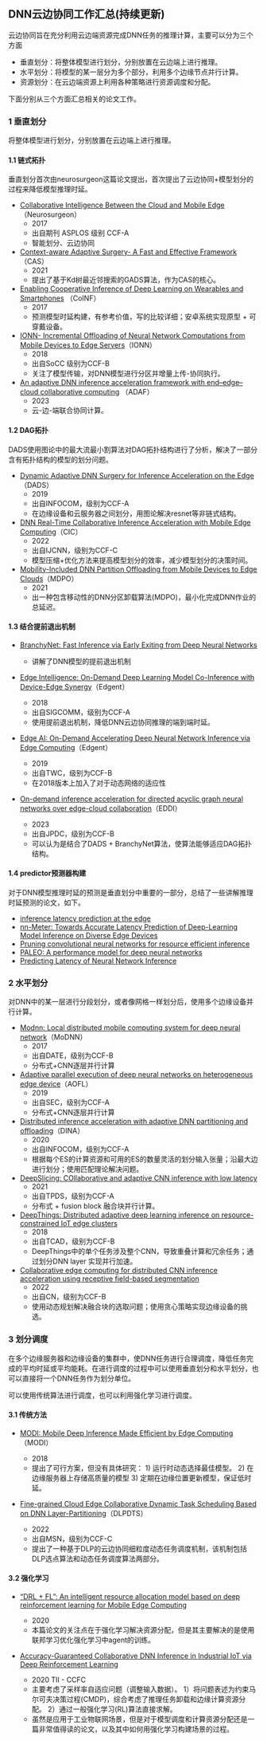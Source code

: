 ## DNN云边协同工作汇总(持续更新)

云边协同旨在充分利用云边端资源完成DNN任务的推理计算，主要可以分为三个方面

+ 垂直划分：将整体模型进行划分，分别放置在云边端上进行推理。
+ 水平划分：将模型的某一层分为多个部分，利用多个边缘节点并行计算。
+ 资源划分：在云边端资源上利用各种策略进行资源调度和分配。

下面分别从三个方面汇总相关的论文工作。



### 1 垂直划分

将整体模型进行划分，分别放置在云边端上进行推理。

#### 1.1 链式拓扑

垂直划分首次由neurosurgeon这篇论文提出，首次提出了云边协同+模型划分的过程来降低模型推理时延。

+ [Collaborative Intelligence Between the Cloud and Mobile Edge](https://www.cl.cam.ac.uk/~ey204/teaching/ACS/R244_2019_2020/papers/kang_asplos_2017.pdf)（Neurosurgeon）
  + 2017
  + 出自期刊 ASPLOS 级别 CCF-A
  + 智能划分、云边协同
+ [Context-aware Adaptive Surgery- A Fast and Effective Framework](https://dl.acm.org/doi/abs/10.1145/3478073)（CAS）
  + 2021
  + 提出了基于Kd树最近邻搜索的GADS算法，作为CAS的核心。
+ [Enabling Cooperative Inference of Deep Learning on Wearables and Smartphones](https://www.semanticscholar.org/paper/Enabling-Cooperative-Inference-of-Deep-Learning-on-Xu-Qian/c59f8f54c8caf420529afb9ddd875153f34c4280) （CoINF）
  + 2017
  + 预测模型时延构建，有参考价值，写的比较详细；安卓系统实现原型 + 可穿戴设备。
+ [IONN- Incremental Offloading of Neural Network Computations from Mobile Devices to Edge Servers](https://dl.acm.org/doi/10.1145/3267809.3267828)（IONN）
  + 2018
  + 出自SoCC 级别为CCF-B
  + 关注了模型传输，对DNN模型进行分区并增量上传-协同执行。
+ [An adaptive DNN inference acceleration framework with end–edge–cloud collaborative computing](https://www.sciencedirect.com/science/article/abs/pii/S0167739X22003570) （ADAF）
  + 2023
  + 云-边-端联合协同计算。

#### 1.2 DAG拓扑

DADS使用图论中的最大流最小割算法对DAG拓扑结构进行了分析，解决了一部分含有拓扑结构的模型的划分问题。

+ [Dynamic Adaptive DNN Surgery for Inference Acceleration on the Edge](https://ieeexplore.ieee.org/document/8737614)（DADS）
  + 2019
  + 出自INFOCOM，级别为CCF-A
  + 在边缘设备和云服务器之间划分，用图论解决resnet等非链式结构。
+ [DNN Real-Time Collaborative Inference Acceleration with Mobile Edge Computing](https://ieeexplore.ieee.org/document/9892582)（CIC）
  + 2022
  + 出自IJCNN，级别为CCF-C
  + 模型压缩+优化方法来提高模型划分的效率，减少模型划分的决策时间。
+ [Mobility-Included DNN Partition Offloading from Mobile Devices to Edge Clouds](https://www.mdpi.com/1424-8220/21/1/229)（MDPO）
  + 2021
  + 出一种包含移动性的DNN分区卸载算法(MDPO)，最小化完成DNN作业的总延迟。

#### 1.3 结合提前退出机制

+ [BranchyNet: Fast Inference via Early Exiting from Deep Neural Networks](https://arxiv.org/abs/1709.01686)
  + 讲解了DNN模型的提前退出机制

+ [Edge Intelligence: On-Demand Deep Learning Model Co-Inference with Device-Edge Synergy](https://arxiv.org/abs/1806.07840)（Edgent）
  + 2018
  + 出自SIGCOMM，级别为CCF-A
  + 使用提前退出机制，降低DNN云边协同推理的端到端时延。
+ [Edge AI: On-Demand Accelerating Deep Neural Network Inference via Edge Computing](https://arxiv.org/abs/1910.05316)（Edgent）
  + 2019
  + 出自TWC，级别为CCF-B
  + 在2018版本上加入了对于动态网络的适应性
+ [On-demand inference acceleration for directed acyclic graph neural networks over edge-cloud collaboration](https://www.sciencedirect.com/science/article/abs/pii/S0743731522001964)（EDDI）
  + 2023
  + 出自JPDC，级别为CCF-B
  + 可以认为是结合了DADS + BranchyNet算法，使算法能够适应DAG拓扑结构。

#### 1.4 predictor预测器构建

对于DNN模型推理时延的预测是垂直划分中重要的一部分，总结了一些讲解推理时延预测的论文，如下。

+ [inference latency prediction at the edge](https://arxiv.org/pdf/2210.02620.pdf)
+ [nn-Meter: Towards Accurate Latency Prediction of Deep-Learning Model Inference on Diverse Edge Devices](https://air.tsinghua.edu.cn/pdf/nn-Meter-Towards-Accurate-Latency-Prediction-of-Deep-Learning-Model-Inference-on-Diverse-Edge-Devices.pdf)
+ [Pruning convolutional neural networks for resource efficient inference](https://openreview.net/pdf?id=SJGCiw5gl)
+ [PALEO: A performance model for deep neural networks](https://openreview.net/pdf?id=SyVVJ85lg)
+ [Predicting Latency of Neural Network Inference](http://cs230.stanford.edu/projects_fall_2020/reports/55793069.pdf)



### 2 水平划分

对DNN中的某一层进行分段划分，或者像网格一样划分后，使用多个边缘设备并行计算。

+ [Modnn: Local distributed mobile computing system for deep neural network](https://ieeexplore.ieee.org/document/7927211)（MoDNN）
  + 2017
  + 出自DATE，级别为CCF-B
  + 分布式+CNN逐层并行计算
+ [Adaptive parallel execution of deep neural networks on heterogeneous edge device](https://dl.acm.org/doi/10.1145/3318216.3363312)（AOFL）
  + 2019
  + 出自SEC，级别为CCF-A
  + 分布式+CNN逐层并行计算
+ [Distributed inference acceleration with adaptive DNN partitioning and offloading](https://ieeexplore.ieee.org/document/9155237)（DINA）
  + 2020
  + 出自INFOCOM，级别为CCF-A
  + 根据每个ES的计算资源和可用的ES的数量灵活的划分输入张量；沿最大边进行划分；使用匹配理论解决问题。
+ [DeepSlicing: COllaborative and adaptive CNN inference with low latency](https://ieeexplore.ieee.org/document/9353250)
  + 2021
  + 出自TPDS，级别为CCF-A
  + 分布式 + fusion block 融合块并行计算。
+ [DeepThings: Distributed adaptive deep learning inference on resource-constrained IoT edge clusters](https://ieeexplore.ieee.org/document/8493499)
  + 2018
  + 出自TCAD，级别为CCF-B
  + DeepThings中的单个任务涉及整个CNN，导致重叠计算和冗余任务；通过划分DNN layer 实现并行加速。
+ [Collaborative edge computing for distributed CNN inference acceleration using receptive field-based segmentation](https://www.sciencedirect.com/science/article/pii/S1389128622002638)
  + 2022
  + 出自CN，级别为CCF-B
  + 使用动态规划解决融合块的选取问题；使用贪心策略实现边缘设备的挑选。



### 3 划分调度

在多个边缘服务器和边缘设备的集群中，使DNN任务进行合理调度，降低任务完成的平均时延或平均能耗。在进行调度的过程中可以使用垂直划分和水平划分，也可以直接将一个DNN任务作为划分单位。

可以使用传统算法进行调度，也可以利用强化学习进行调度。

#### 3.1 传统方法

+ [MODI: Mobile Deep Inference Made Efficient by Edge Computing](https://www.usenix.org/system/files/conference/hotedge18/hotedge18-papers-ogden.pdf)（MODI）
  + 2018
  + 提出了可行方案，但没有具体研究： 1) 运行时动态选择最佳模型。 2) 在边缘服务器上存储高质量的模型 3) 定期在边缘位置更新模型，保证低时延。

+ [Fine-grained Cloud Edge Collaborative Dynamic Task Scheduling Based on DNN Layer-Partitioning](https://www.computer.org/csdl/proceedings-article/msn/2022/645700a155/1LUtVyqXmdW)（DLPDTS）
  + 2022
  + 出自MSN，级别为CCF-C
  + 提出了一种基于DLP的云边协同细粒度动态任务调度机制，该机制包括DLP选点算法和动态任务调度算法两部分。

#### 3.2 强化学习

+ [“DRL + FL”: An intelligent resource allocation model based on deep reinforcement learning for Mobile Edge Computing](https://www.sciencedirect.com/science/article/abs/pii/S014036641932122X)
  + 2020
  + 本篇论文的关注点在于强化学习解决资源分配，但是其主要解决的是使用联邦学习优化强化学习中agent的训练。

+ [Accuracy-Guaranteed Collaborative DNN Inference in Industrial IoT via Deep Reinforcement Learning](https://ieeexplore.ieee.org/document/9170818)
  + 2020 TII - CCFC
  + 主要考虑了采样率自适应问题（调整输入数据）。 1）将问题表述为约束马尔可夫决策过程(CMDP)，综合考虑了推理任务卸载和边缘计算资源分配。 2）通过一般强化学习(RL)算法直接求解。
  + 虽然是应用于工业物联网场景，但是对于模型调度和计算资源分配还是一篇非常值得读的论文，以及其中如何用强化学习构建场景的过程。
